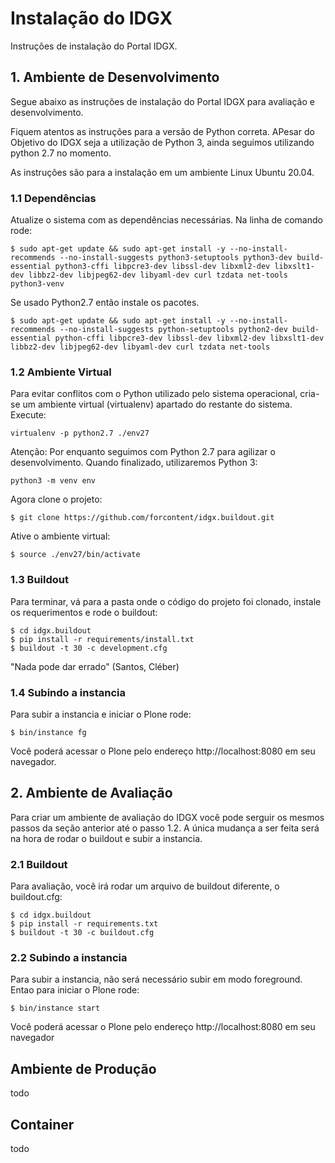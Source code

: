 # Instalação do IDGX

Instruções de instalação do Portal IDGX.

## 1. Ambiente de Desenvolvimento
Segue abaixo as instruções de instalação do Portal IDGX para avaliação e desenvolvimento.

Fiquem atentos as instruções para a versão de Python correta. APesar do Objetivo do IDGX seja a utilização de Python 3, ainda seguimos utilizando python 2.7 no momento.

As instruções são para a instalação em um ambiente Linux Ubuntu 20.04.

### 1.1 Dependências
Atualize o sistema com as dependências necessárias. Na linha de comando rode:


```
$ sudo apt-get update && sudo apt-get install -y --no-install-recommends --no-install-suggests python3-setuptools python3-dev build-essential python3-cffi libpcre3-dev libssl-dev libxml2-dev libxslt1-dev libbz2-dev libjpeg62-dev libyaml-dev curl tzdata net-tools python3-venv
```

Se usado Python2.7 então instale os pacotes.

```
$ sudo apt-get update && sudo apt-get install -y --no-install-recommends --no-install-suggests python-setuptools python2-dev build-essential python-cffi libpcre3-dev libssl-dev libxml2-dev libxslt1-dev libbz2-dev libjpeg62-dev libyaml-dev curl tzdata net-tools
```

### 1.2 Ambiente Virtual

Para evitar conflitos com o Python utilizado pelo sistema operacional, cria-se um ambiente virtual (virtualenv) apartado do restante do sistema. Execute:

```
virtualenv -p python2.7 ./env27
```

Atenção: Por enquanto seguimos com Python 2.7 para agilizar o desenvolvimento. Quando finalizado, utilizaremos Python 3:

```
python3 -m venv env
```

Agora clone o projeto:

```
$ git clone https://github.com/forcontent/idgx.buildout.git
```

Ative o ambiente virtual:

```
$ source ./env27/bin/activate
```


### 1.3 Buildout

Para terminar, vá para a pasta onde o código do projeto foi clonado, instale os requerimentos e rode o buildout:

```
$ cd idgx.buildout
$ pip install -r requirements/install.txt
$ buildout -t 30 -c development.cfg
```

"Nada pode dar errado" (Santos, Cléber)

### 1.4 Subindo a instancia

Para subir a instancia e iniciar o Plone rode: 

```
$ bin/instance fg
```

Você poderá acessar o Plone pelo endereço http://localhost:8080 em seu navegador.

## 2. Ambiente de Avaliação

Para criar um ambiente de avaliação do IDGX você pode serguir os mesmos passos da seção anterior até o passo 1.2. A única mudança a ser feita será na hora de rodar o buildout e subir a instancia.

### 2.1 Buildout

Para avaliação, você irá rodar um arquivo de buildout diferente, o buildout.cfg:

```
$ cd idgx.buildout
$ pip install -r requirements.txt
$ buildout -t 30 -c buildout.cfg
```

### 2.2 Subindo a instancia

Para subir a instancia, não será necessário subir em modo foreground. Entao para iniciar o Plone rode: 

```
$ bin/instance start
```

Você poderá acessar o Plone pelo endereço http://localhost:8080 em seu navegador

## Ambiente de Produção

todo

## Container

todo
